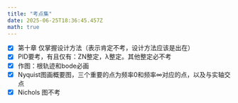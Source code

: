 ```yaml
---
title: "考点集"
date: 2025-06-25T18:36:45.457Z
math: true
---
```


- [x] 第十章 仅掌握设计方法（表示肯定不考，设计方法应该是出在）
- [x] PID要考，有且仅有：ZN整定，λ整定。其他整定必不考
- [x] 作图：根轨迹和bode必画
- [x] Nyquist图画概要图，三个重要的点为频率0和频率∞对应的点，以及与实轴交点
- [x] Nichols 图不考
